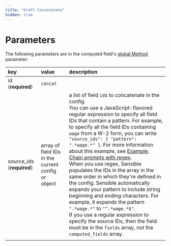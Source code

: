 ```yaml
---
title: "draft Concatenate"
hidden: true
---
```



Parameters
====

The following parameters are in the computed field's [global Method](doc:computed-field-methods#parameters) parameter: 


| key                       | value                                                      | description                                                  |
| :------------------------ | :--------------------------------------------------------- | :----------------------------------------------------------- |
| id (**required**)         | `concat`                                                   |                                                              |
| source_ids (**required**) | array of field IDs in the current config</br>or<br/>object | a list of field `id`s to concatenate in the config<br/>You can use a JavaScript-flavored regular expression to specify all field IDs that contain a pattern.  For example,  to specify all the field IDs containing `wage` from a W-2 form, you can write  `"source_ids": { "pattern": ".*wage.*" }`. For more information about this example, see [Example: Chain prompts with regex](doc:query-group#chain-prompts-with-regex).<br/> When you use regex, Sensible populates the IDs in the array in the same order in which they're defined in the config. Sensible automatically expands your pattern to include string beginning and ending characters. For example, it expands the pattern `".*wage.*"` to `"^.*wage.*$"`. <br/>If you use a regular expression to specify the source IDs, then the field must be in the `fields` array, not the `computed_fields` array. |
|                           |                                                            |                                                              |



```"computed_fields": [

```
